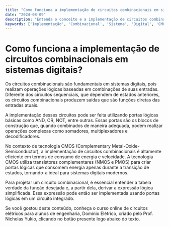 ```yaml
---
title: "Como funciona a implementação de circuitos combinacionais em sistemas digitais?"
date: "2024-08-09"
description: "Entenda o conceito e a implementação de circuitos combinacionais em sistemas digitais."
keywords: ['Implementação', 'Combinacional', 'Sistema', 'Digital', 'CMOS']
---
```


# Como funciona a implementação de circuitos combinacionais em sistemas digitais?

Os circuitos combinacionais são fundamentais em sistemas digitais, pois realizam operações lógicas baseadas em combinações de suas entradas. Diferente dos circuitos sequenciais, que dependem de estados anteriores, os circuitos combinacionais produzem saídas que são funções diretas das entradas atuais.

A implementação desses circuitos pode ser feita utilizando portas lógicas básicas como AND, OR, NOT, entre outras. Essas portas são os blocos de construção que, quando combinados de maneira adequada, podem realizar operações complexas como somadores, multiplexadores e decodificadores.

No contexto de tecnologia CMOS (Complementary Metal-Oxide-Semiconductor), a implementação de circuitos combinacionais é altamente eficiente em termos de consumo de energia e velocidade. A tecnologia CMOS utiliza transistores complementares (NMOS e PMOS) para criar portas lógicas que consomem energia apenas durante a transição de estados, tornando-a ideal para sistemas digitais modernos.

Para projetar um circuito combinacional, é essencial entender a tabela verdade da função desejada e, a partir dela, derivar a expressão lógica simplificada. Essa expressão pode então ser implementada usando portas lógicas em um circuito integrado.

Se você gostou deste conteúdo, conheça o curso online de circuitos elétricos para alunos de engenharia, Domínio Elétrico, criado pelo Prof. Nicholas Yukio, clicando no botão presente logo abaixo do texto.